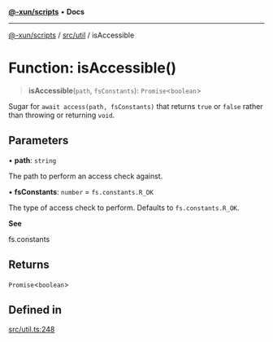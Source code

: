 [**@-xun/scripts**](../../../README.md) • **Docs**

***

[@-xun/scripts](../../../README.md) / [src/util](../README.md) / isAccessible

# Function: isAccessible()

> **isAccessible**(`path`, `fsConstants`): `Promise`\<`boolean`\>

Sugar for `await access(path, fsConstants)` that returns `true` or `false`
rather than throwing or returning `void`.

## Parameters

• **path**: `string`

The path to perform an access check against.

• **fsConstants**: `number` = `fs.constants.R_OK`

The type of access check to perform. Defaults to `fs.constants.R_OK`.

**See**

fs.constants

## Returns

`Promise`\<`boolean`\>

## Defined in

[src/util.ts:248](https://github.com/Xunnamius/xscripts/blob/98c638c52caf3664112e7ea66eccd36ad205df77/src/util.ts#L248)
